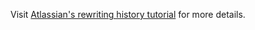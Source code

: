 Visit [Atlassian's rewriting history tutorial](https://www.atlassian.com/git/tutorials/rewriting-history) for more details.